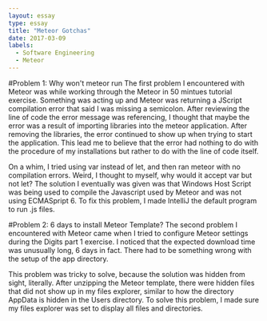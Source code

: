 ```yaml
---
layout: essay
type: essay
title: "Meteor Gotchas"
date: 2017-03-09
labels:
  - Software Engineering
  - Meteor
---
```


#Problem 1: Why won't meteor run
The first problem I encountered with Meteor was while working through the Meteor in 50 mintues tutorial exercise.  Something was acting up and Meteor was returning a JScript compilation error that said I was missing a semicolon.  After reviewing the line of code the error message was referencing, I thought that maybe the error was a result of importing libraries into the meteor application.  After removing the libraries, the error continued to show up when trying to start the application.  This lead me to believe that the error had nothing to do with the procedure of my installations but rather to do with the line of code itself.

On a whim, I tried using var instead of let, and then ran meteor with no compilation errors.  Weird, I thought to myself, why would it accept var but not let?  The solution I eventually was given was that Windows Host Script was being used to compile the Javascript used by Meteor and was not using ECMASpript 6.  To fix this problem, I made IntelliJ the default program to run .js files.

#Problem 2: 6 days to install Meteor Template?
The second problem I encountered with Meteor came when I tried to configure Meteor settings during the Digits part 1 exercise. I noticed that the expected download time was unusually long, 6 days in fact.  There had to be something wrong with the setup of the app directory.

This problem was tricky to solve, because the solution was hidden from sight, literally.  After unzipping the Meteor template, there were hidden files that did not show up in my files explorer, similar to how the directory AppData is hidden in the Users directory.  To solve this problem, I made sure my files explorer was set to display all files and directories.